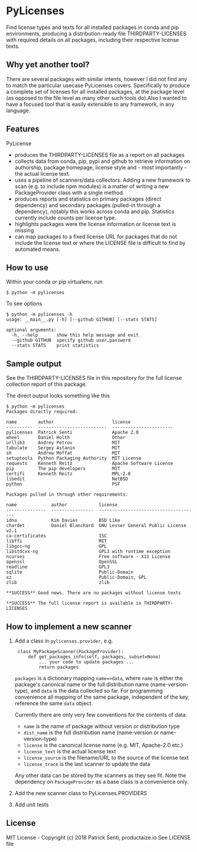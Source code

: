PyLicenses
==========

Find license types and texts for all installed packages in conda and pip
environments, producing a distribution-ready file THIRDPARTY-LICENSES
with required details on all packages, including their respective license texts.

Why yet another tool?
---------------------

There are several packages with similar intents, however I did not find any
to match the particular usecase PyLicenses covers. Specifically to produce
a complete set of licenses for all installed packages, at the package level
(as opposed to the file level as many other such tools do).Also I wanted to have
a focused tool that is easily extensible to any framework, in any language.

Features
--------

PyLicense

* produces the THIRDPARTY-LICENSES file as a report on all packages
* collects data from conda, pip, pypi and github to retrieve information
  on authorship, package homepage, license style and - most importantly -
  the actual license text.
* uses a pipeline of scanners/data collectors. Adding a new framework to
  scan (e.g. to include npm modules) is a matter of writing a new PackageProvider
  class with a single method.
* produces reports and statistics on primary packages (direct dependency) and
  secondary packages (pulled-in through a dependency), notably this works across
  conda and pip. Statistics currently include counts per license type.
* highlights packages were the license information or license text is missing
* can map packages to a fixed license URL for packages that do not include
  the license text or where the LICENSE file is difficult to find by automated
  means.


How to use
----------

Within your conda or pip virtualenv, run

    $ python -m pylicenses

To see options

    $ python -m pylicenses -h
    usage: __main__.py [-h] [--github GITHUB] [--stats STATS]

    optional arguments:
      -h, --help       show this help message and exit
      --github GITHUB  specify github user,password
      --stats STATS    print statistics

Sample output
-------------

See the THIRDPARTY-LICENSES file in this repository for the full license
collection report of this package.

The direct output looks something like this

    $ python -m pylicenses
    Packages directly required:

    name        author                      license
    ----------  --------------------------  -----------------------
    pylicenses  Patrick Senti               Apache 2.0
    wheel       Daniel Holth                Other
    urllib3     Andrey Petrov               MIT
    tabulate    Sergey Astanin              MIT
    sh          Andrew Moffat               MIT
    setuptools  Python Packaging Authority  MIT License
    requests    Kenneth Reitz               Apache Software License
    pip         The pip developers          MIT
    certifi     Kenneth Reitz               MPL-2.0
    libedit                                 NetBSD
    python                                  PSF

    Packages pulled in through other requirements:

    name             author            license
    ---------------  ----------------  --------------------------------------
    idna             Kim Davies        BSD Like
    chardet          Daniel Blanchard  GNU Lesser General Public License v2.1
    ca-certificates                    ISC
    libffi                             MIT
    libgcc-ng                          GPL
    libstdcxx-ng                       GPL3 with runtime exception
    ncurses                            Free software - X11 License
    openssl                            OpenSSL
    readline                           GPL3
    sqlite                             Public-Domain
    xz                                 Public-Domain, GPL
    zlib                               zlib

    **SUCCESS** Good news. There are no packages without license texts

    **SUCCESS** The full license report is available in THIRDPARTY-LICENSES


How to implement a new scanner
------------------------------

1. Add a class in `pylicenses.provider`, e.g.

        class MyPackageScanner(PackageProvider):
            def get_packages_info(self, packages, subset=None)
                ... your code to update packages ...
                return packages

   `packages` is a dictionary mapping `name=>data`, where `name` is either
   the package's canonical name or the full distribution name (name-version-type),
   and `data` is the data collected so far. For programming convenience all mapping
   of the same package, independent of the key, reference the same `data` object.

   Currently there are only very few conventions for the contents of data:

    * `name` is the name of package without version or distribution type
    * `dist_name` is the full distribution name (name-version or name-version-type)
    * `license` is the canonical license name (e.g. MIT, Apache-2.0 etc.)
    * `license_text` is the actual license text
    * `license_source` is the filename/URL to the source of the license text
    * `license_trace` is the last scanner to update the data

   Any other data can be stored by the scanners as they see fit. Note the
   dependency on `PackageProvider` as a base class is a convenience only.

2. Add the new scanner class to PyLicenses.PROVIDERS

3. Add unit tests

License
-------

MIT License - Copyright (c) 2018 Patrick Senti, productaize.io
See LICENSE file
